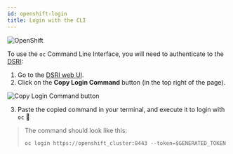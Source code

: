 ```yaml
---
id: openshift-login
title: Login with the CLI
---
```


![OpenShift](/dsri-documentation/img/openshift-logo.png)

To use the `oc` Command Line Interface, you will need to authenticate to the [DSRI](https://app.dsri.unimaas.nl:8443/console):

1. Go to the [DSRI web UI](https://app.dsri.unimaas.nl:8443/console).
2. Click on the **Copy Login Command** button (in the top right of the page).

<img src="/dsri-documentation/img/screenshot_copy_login.png" alt="Copy Login Command button" style="max-width: 100%; max-height: 100%;" />

3. Paste the copied command in your terminal, and execute it to login with `oc` 🔑

> The command should look like this:
>
> ```shell
> oc login https://openshift_cluster:8443 --token=$GENERATED_TOKEN
> ```
>
